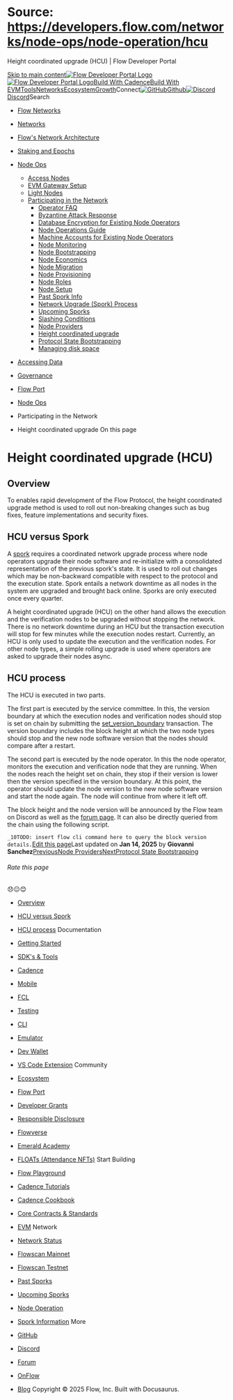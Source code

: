 # Source: https://developers.flow.com/networks/node-ops/node-operation/hcu




Height coordinated upgrade (HCU) | Flow Developer Portal





[Skip to main content](#__docusaurus_skipToContent_fallback)[![Flow Developer Portal Logo](/img/flow-docs-logo-dark.png)![Flow Developer Portal Logo](/img/flow-docs-logo-light.png)](/)[Build With Cadence](/build/flow)[Build With EVM](/evm/about)[Tools](/tools/flow-cli)[Networks](/networks/flow-networks)[Ecosystem](/ecosystem)[Growth](/growth)Connect[![GitHub]()Github](https://github.com/onflow)[![Discord]()Discord](https://discord.gg/flow)Search

* [Flow Networks](/networks/flow-networks)
* [Networks](/networks)
* [Flow's Network Architecture](/networks/network-architecture)
* [Staking and Epochs](/networks/staking)
* [Node Ops](/networks/node-ops)
  + [Access Nodes](/networks/node-ops/access-nodes/access-node-setup)
  + [EVM Gateway Setup](/networks/node-ops/evm-gateway/evm-gateway-setup)
  + [Light Nodes](/networks/node-ops/light-nodes/observer-node)
  + [Participating in the Network](/networks/node-ops/node-operation/faq)
    - [Operator FAQ](/networks/node-ops/node-operation/faq)
    - [Byzantine Attack Response](/networks/node-ops/node-operation/byzantine-node-attack-response)
    - [Database Encryption for Existing Node Operators](/networks/node-ops/node-operation/db-encryption-existing-operator)
    - [Node Operations Guide](/networks/node-ops/node-operation/guides/genesis-bootstrap)
    - [Machine Accounts for Existing Node Operators](/networks/node-ops/node-operation/machine-existing-operator)
    - [Node Monitoring](/networks/node-ops/node-operation/monitoring-nodes)
    - [Node Bootstrapping](/networks/node-ops/node-operation/node-bootstrap)
    - [Node Economics](/networks/node-ops/node-operation/node-economics)
    - [Node Migration](/networks/node-ops/node-operation/node-migration)
    - [Node Provisioning](/networks/node-ops/node-operation/node-provisioning)
    - [Node Roles](/networks/node-ops/node-operation/node-roles)
    - [Node Setup](/networks/node-ops/node-operation/node-setup)
    - [Past Spork Info](/networks/node-ops/node-operation/past-sporks)
    - [Network Upgrade (Spork) Process](/networks/node-ops/node-operation/spork)
    - [Upcoming Sporks](/networks/node-ops/node-operation/upcoming-sporks)
    - [Slashing Conditions](/networks/node-ops/node-operation/slashing)
    - [Node Providers](/networks/node-ops/node-operation/node-providers)
    - [Height coordinated upgrade](/networks/node-ops/node-operation/hcu)
    - [Protocol State Bootstrapping](/networks/node-ops/node-operation/protocol-state-bootstrap)
    - [Managing disk space](/networks/node-ops/node-operation/reclaim-disk)
* [Accessing Data](/networks/access-onchain-data)
* [Governance](/networks/governance)
* [Flow Port](/networks/flow-port)


* [Node Ops](/networks/node-ops)
* Participating in the Network
* Height coordinated upgrade
On this page
# Height coordinated upgrade (HCU)

## Overview[​](#overview "Direct link to Overview")

To enables rapid development of the Flow Protocol, the height coordinated upgrade method is used to roll out non-breaking changes such as bug fixes,
feature implementations and security fixes.

## HCU versus Spork[​](#hcu-versus-spork "Direct link to HCU versus Spork")

A [spork](/networks/node-ops/node-operation/spork) requires a coordinated network upgrade process where node operators upgrade their node software and
re-initialize with a consolidated representation of the previous spork's state.
It is used to roll out changes which may be non-backward compatible with respect to the protocol and the execution state.
Spork entails a network downtime as all nodes in the system are upgraded and brought back online.
Sporks are only executed once every quarter.

A height coordinated upgrade (HCU) on the other hand allows the execution and the verification nodes to be upgraded without stopping the network.
There is no network downtime during an HCU but the transaction execution will stop for few minutes while the execution nodes restart.
Currently, an HCU is only used to update the execution and the verification nodes.
For other node types, a simple rolling upgrade is used where operators are asked to upgrade their nodes async.

## HCU process[​](#hcu-process "Direct link to HCU process")

The HCU is executed in two parts.

The first part is executed by the service committee. In this, the version boundary at which the execution nodes and verification nodes should stop is set on chain by submitting the [set\_version\_boundary](https://github.com/onflow/flow-core-contracts/blob/master/transactions/nodeVersionBeacon/admin/set_version_boundary.cdc) transaction.
The version boundary includes the block height at which the two node types should stop and the new node software version that the nodes should compare after a restart.

The second part is executed by the node operator. In this the node operator, monitors the execution and verification node that they are running. When the nodes reach the height set on chain, they stop if their version is lower then the version specified in the version boundary.
At this point, the operator should update the node version to the new node software version and start the node again. The node will continue from where it left off.

The block height and the node version will be announced by the Flow team on Discord as well as the [forum page](https://forum.onflow.org/c/mainnet-sporks/36).
It can also be directly queried from the chain using the following script.

 `_10TODO: insert flow cli command here to query the block version details.`[Edit this page](https://github.com/onflow/docs/tree/main/docs/networks/node-ops/node-operation/hcu.md)Last updated on **Jan 14, 2025** by **Giovanni Sanchez**[PreviousNode Providers](/networks/node-ops/node-operation/node-providers)[NextProtocol State Bootstrapping](/networks/node-ops/node-operation/protocol-state-bootstrap)
###### Rate this page

😞😐😊

* [Overview](#overview)
* [HCU versus Spork](#hcu-versus-spork)
* [HCU process](#hcu-process)
Documentation

* [Getting Started](/build/getting-started/contract-interaction)
* [SDK's & Tools](/tools)
* [Cadence](https://cadence-lang.org/docs/)
* [Mobile](/build/guides/mobile/overview)
* [FCL](/tools/clients/fcl-js)
* [Testing](/build/smart-contracts/testing)
* [CLI](/tools/flow-cli)
* [Emulator](/tools/emulator)
* [Dev Wallet](https://github.com/onflow/fcl-dev-wallet)
* [VS Code Extension](/tools/vscode-extension)
Community

* [Ecosystem](/ecosystem)
* [Flow Port](https://port.onflow.org/)
* [Developer Grants](https://github.com/onflow/developer-grants)
* [Responsible Disclosure](https://flow.com/flow-responsible-disclosure)
* [Flowverse](https://www.flowverse.co/)
* [Emerald Academy](https://academy.ecdao.org/)
* [FLOATs (Attendance NFTs)](https://floats.city/)
Start Building

* [Flow Playground](https://play.flow.com/)
* [Cadence Tutorials](https://cadence-lang.org/docs/tutorial/first-steps)
* [Cadence Cookbook](https://open-cadence.onflow.org)
* [Core Contracts & Standards](/build/core-contracts)
* [EVM](/evm/about)
Network

* [Network Status](https://status.onflow.org/)
* [Flowscan Mainnet](https://flowdscan.io/)
* [Flowscan Testnet](https://testnet.flowscan.io/)
* [Past Sporks](/networks/node-ops/node-operation/past-sporks)
* [Upcoming Sporks](/networks/node-ops/node-operation/upcoming-sporks)
* [Node Operation](/networks/node-ops)
* [Spork Information](/networks/node-ops/node-operation/spork)
More

* [GitHub](https://github.com/onflow)
* [Discord](https://discord.gg/flow)
* [Forum](https://forum.onflow.org/)
* [OnFlow](https://onflow.org/)
* [Blog](https://flow.com/blog)
Copyright © 2025 Flow, Inc. Built with Docusaurus.

